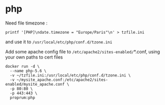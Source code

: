 # php

Need file timezone :

    printf '[PHP]\ndate.timezone = "Europe/Paris"\n' > tzfile.ini

and use it to `/usr/local/etc/php/conf.d/tzone.ini`

Add some apache config file to `/etc/apache2/sites-enabled/`\*.conf, using your own paths to cert files

```
docker run -d \
  --name php-5.6 \
  -v ~/tzfile.ini:/usr/local/etc/php/conf.d/tzone.ini \
  -v ~/mysite_apache.conf:/etc/apache2/sites-enabled/mysite_apache.conf \
  -p 80:80 \
  -p 443:443 \
  proprum:php
```
